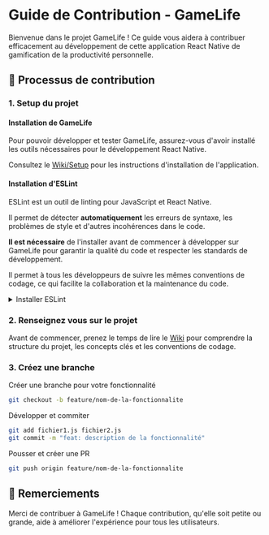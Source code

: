 # Guide de Contribution - GameLife

Bienvenue dans le projet GameLife ! Ce guide vous aidera à contribuer efficacement au développement de cette application React Native de gamification de la productivité personnelle.

## 🔄 Processus de contribution

### 1. Setup du projet

#### Installation de GameLife

Pour pouvoir développer et tester GameLife, assurez-vous d'avoir installé les outils nécessaires pour le développement React Native.

Consultez le [Wiki/Setup](https://github.com/OxyFoo/GameLife/wiki/Setup) pour les instructions d'installation de l'application.

#### Installation d'ESLint

ESLint est un outil de linting pour JavaScript et React Native.

Il permet de détecter **automatiquement** les erreurs de syntaxe, les problèmes de style et d'autres incohérences dans le code.

**Il est nécessaire** de l'installer avant de commencer à développer sur GameLife pour garantir la qualité du code et respecter les standards de développement.

Il permet à tous les développeurs de suivre les mêmes conventions de codage, ce qui facilite la collaboration et la maintenance du code.

<details>
<summary>Installer ESLint</summary>

### 1. Dépendances

Pour installer ESLint dans votre projet, il faut installer les dépendances si ce n'est pas déjà fait :

```bash
npm install
```

### 2. Extensions

Ensuite, installez l'extension ESLint dans Visual Studio Code (VSCode) :

1. Ouvrez VSCode.
2. Allez dans l'onglet des extensions (icône de blocs empilés sur la barre latérale gauche).
3. Recherchez "ESLint" et installez l'extension officielle de ESLint, signée par Microsoft.

### 3. Activation de ESLint lors de la sauvegarde

Pour que ESLint vérifie et corrige le code à chaque sauvegarde, et faire de la correction de la syntaxe un lointain souvenir : ajoutez la configuration suivante dans votre fichier `.vscode/settings.json` de VSCode :

```json
{
    "editor.codeActionsOnSave": {
        "source.fixAll.eslint": "explicit"
    }
}
```

</details>

### 2. Renseignez vous sur le projet

Avant de commencer, prenez le temps de lire le [Wiki](https://github.com/OxyFoo/GameLife/wiki/Home) pour comprendre la structure du projet, les concepts clés et les conventions de codage.

### 3. Créez une branche

Créer une branche pour votre fonctionnalité

```bash
git checkout -b feature/nom-de-la-fonctionnalite
```

Développer et commiter

```bash
git add fichier1.js fichier2.js
git commit -m "feat: description de la fonctionnalité"
```

Pousser et créer une PR

```bash
git push origin feature/nom-de-la-fonctionnalite
```

## 🤝 Remerciements

Merci de contribuer à GameLife ! Chaque contribution, qu'elle soit petite ou grande, aide à améliorer l'expérience pour tous les utilisateurs.
